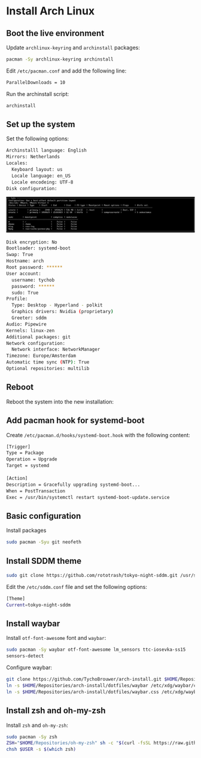 # Install Arch Linux

## Boot the live environment

Update `archlinux-keyring` and `archinstall` packages:

```sh
pacman -Sy archlinux-keyring archinstall
```

Edit `/etc/pacman.conf` and add the following line:

```sh title="/etc/pacman.conf"
ParallelDownloads = 10
```

Run the archinstall script:

```sh title="archinstall"
archinstall
```

## Set up the system

Set the following options:

```sh
Archinstalll language: English
Mirrors: Netherlands
Locales:
  Keyboard layout: us
  Locale language: en_US
  Locale encodeing: UTF-8
Disk configuration:
```

![Disk configuration](btfs-partitions.png)

```sh
Disk encryption: No
Bootloader: systemd-boot
Swap: True
Hostname: arch
Root password: ******
User account:
  username: tychob
  password: ******
  sudo: True
Profile:
  Type: Desktop - Hyperland - polkit
  Graphics drivers: Nvidia (proprietary)
  Greeter: sddm
Audio: Pipewire
Kernels: linux-zen
Additional packages: git
Network configuration:
  Network interface: NetworkManager
Timezone: Europe/Amsterdam
Automatic time sync (NTP): True
Optional repositories: multilib
```

## Reboot

Reboot the system into the new installation:

## Add pacman hook for systemd-boot

Create `/etc/pacman.d/hooks/systemd-boot.hook` with the following content:

```sh title="/etc/pacman.d/hooks/systemd-boot.hook"
[Trigger]
Type = Package
Operation = Upgrade
Target = systemd

[Action]
Description = Gracefully upgrading systemd-boot...
When = PostTransaction
Exec = /usr/bin/systemctl restart systemd-boot-update.service
```

## Basic configuration

Install packages

```sh
sudo pacman -Syu git neofeth
```

## Install SDDM theme

```sh
sudo git clone https://github.com/rototrash/tokyo-night-sddm.git /usr/share/sddm/themes/tokyo-night-sddm
```

Edit the `/etc/sddm.conf` file and set the following options:

```sh title="/etc/sddm.conf"
[Theme]
Current=tokyo-night-sddm
```

## Install waybar

Install `otf-font-awesome` font and `waybar`:

```sh
sudo pacman -Sy waybar otf-font-awesome lm_sensors ttc-iosevka-ss15
sensors-detect
```

Configure waybar:

```sh
git clone https://github.com/TychoBrouwer/arch-install.git $HOME/Repositories/
ln -s $HOME/Repositories/arch-install/dotfiles/waybar /etc/xdg/waybar/config
ln -s $HOME/Repositories/arch-install/dotfiles/waybar.css /etc/xdg/waybar/style.css
```

## Install zsh and oh-my-zsh

Install `zsh` and `oh-my-zsh`:

```sh title="Install zsh and oh-my-zsh"
sudo pacman -Sy zsh
ZSH="$HOME/Repositories/oh-my-zsh" sh -c "$(curl -fsSL https://raw.github.com/ohmyzsh/ohmyzsh/master/tools/install.sh)" "" --unattended
chsh $USER -s $(which zsh)
```

